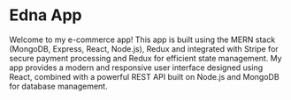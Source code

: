 # Edna App
Welcome to my e-commerce app! This app is built using the MERN stack (MongoDB, Express, React, Node.js), Redux and integrated with Stripe for secure payment processing and Redux for efficient state management. My app provides a modern and responsive user interface designed using React, combined with a powerful REST API built on Node.js and MongoDB for database management.
